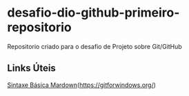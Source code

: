 # desafio-dio-github-primeiro-repositorio
Repositorio criado para o desafio de Projeto sobre Git/GitHub

## Links Úteis
[Sintaxe Básica Mardown](www.markdownguide.org/basic-syntax/)(https://gitforwindows.org/)
